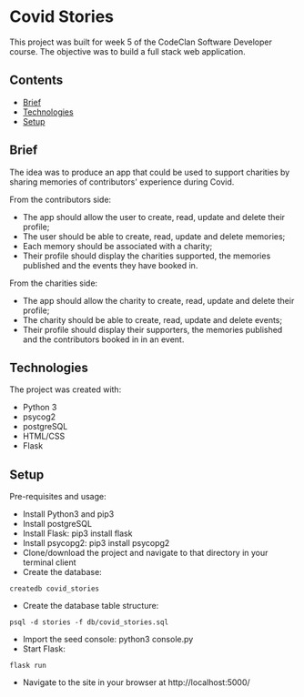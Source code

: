 
# Covid Stories

This project was built for week 5 of the CodeClan Software Developer course. The objective was to build a full stack web application. 

## Contents
* [Brief](#Brief)
* [Technologies](#Technologies)
* [Setup](#Setup)

## Brief

The idea was to produce an app that could be used to support charities by sharing memories of contributors' experience during Covid.

From the contributors side:
- The app should allow the user to create, read, update and delete their profile;
- The user should be able to create, read, update and delete memories;
- Each memory should be associated with a charity;
- Their profile should display the charities supported, the memories published and the events they have booked in.

From the charities side:
- The app should allow the charity to create, read, update and delete their profile;
- The charity should be able to create, read, update and delete events;
- Their profile should display their supporters, the memories published and the contributors booked in in an event.

## Technologies
The project was created with:
- Python 3
- psycog2
- postgreSQL
- HTML/CSS
- Flask

## Setup
Pre-requisites and usage:
- Install Python3 and pip3
- Install postgreSQL
- Install Flask: pip3 install flask
- Install psycopg2: pip3 install psycopg2
- Clone/download the project and navigate to that directory in your terminal client
- Create the database: 
```
createdb covid_stories
```
- Create the database table structure: 
```
psql -d stories -f db/covid_stories.sql
```
- Import the seed console: python3 console.py
- Start Flask: 
```
flask run
```
- Navigate to the site in your browser at http://localhost:5000/
